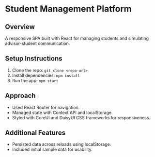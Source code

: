 # Student Management Platform

## Overview
A responsive SPA built with React for managing students and simulating advisor-student communication.

## Setup Instructions
1. Clone the repo: `git clone <repo-url>`
2. Install dependencies: `npm install`
3. Run the app: `npm start`

## Approach
- Used React Router for navigation.
- Managed state with Context API and localStorage.
- Styled with CoreUI and DaisyUI CSS frameworks for responsiveness.

## Additional Features
- Persisted data across reloads using localStorage.
- Included initial sample data for usability.